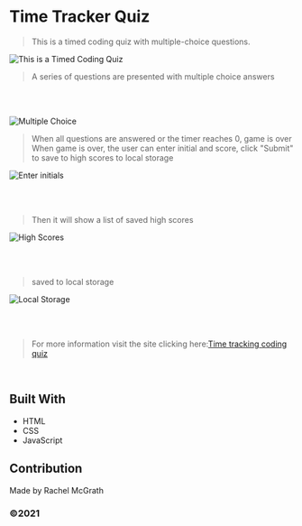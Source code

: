 # Time Tracker Quiz

> This is a timed coding quiz with multiple-choice questions.

![This is a Timed Coding Quiz](https://user-images.githubusercontent.com/52016382/119166047-c9f79600-ba23-11eb-975c-cbfcdd28764a.gif)

>  A series of questions are presented with multiple choice answers

<br />
<br />

![Multiple Choice](https://user-images.githubusercontent.com/52016382/119165362-070f5880-ba23-11eb-9d9c-2be8de7e06f3.png)


> When all questions are answered or the timer reaches 0, game is over
> When game is over, the user can enter initial and score, click "Submit" to save to high scores to local storage

![Enter initials ](https://user-images.githubusercontent.com/52016382/119166258-075c2380-ba24-11eb-80cf-2e8183e12789.png)

<br />
<br />

> Then it will show a list of saved high scores

![High Scores](https://user-images.githubusercontent.com/52016382/119166545-602bbc00-ba24-11eb-96f1-6d64794a3eb8.png)

<br />
<br />

> saved to local storage

![Local Storage](https://user-images.githubusercontent.com/52016382/119165227-e515d600-ba22-11eb-9b55-d1cb6108be4c.png)


<br />
<br />

> For more information visit the site clicking here:[Time tracking coding quiz](https://rmwillow.github.io/TimeTrackerQuiz/)

<br/>


## Built With
* HTML
* CSS
* JavaScript

## Contribution
Made by Rachel McGrath

### ©️2021 